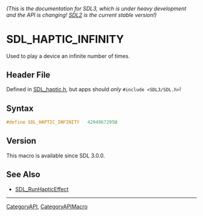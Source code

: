 ###### (This is the documentation for SDL3, which is under heavy development and the API is changing! [SDL2](https://wiki.libsdl.org/SDL2/) is the current stable version!)
# SDL_HAPTIC_INFINITY

Used to play a device an infinite number of times.

## Header File

Defined in [SDL_haptic.h](https://github.com/libsdl-org/SDL/blob/main/include/SDL3/SDL_haptic.h), but apps should _only_ `#include <SDL3/SDL.h>`!

## Syntax

```c
#define SDL_HAPTIC_INFINITY   4294967295U
```

## Version

This macro is available since SDL 3.0.0.

## See Also

* [SDL_RunHapticEffect](SDL_RunHapticEffect)

----
[CategoryAPI](CategoryAPI), [CategoryAPIMacro](CategoryAPIMacro)

